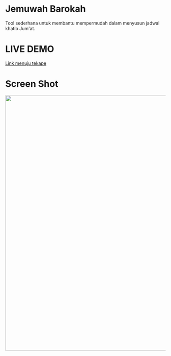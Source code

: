 # Jemuwah Barokah
Tool sederhana untuk membantu mempermudah dalam menyusun jadwal khatib Jum'at.
# LIVE DEMO   
[Link menuju tekape](https://hangga.github.io/jumat/)
# Screen Shot
<img width="800px;" src="https://raw.githubusercontent.com/hangga/jumat/master/Screen%20Shot%202021-03-21%20at%2006.44.05.png"/>

